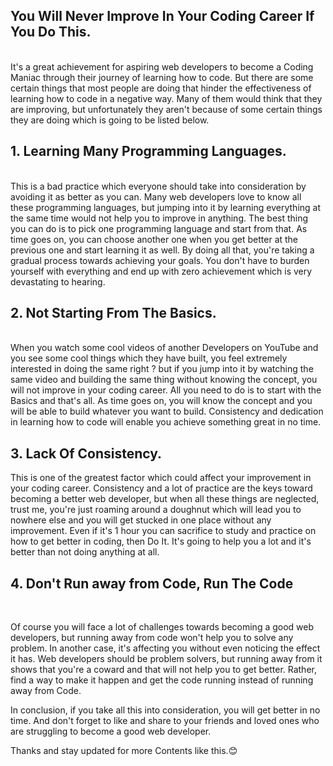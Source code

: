 <h2>You Will Never Improve In Your Coding Career If You Do This.</h2></br>
It's a great achievement for aspiring web developers to become a Coding Maniac through their journey of learning how to code. But there are some certain things that most people are doing that hinder the effectiveness of learning how to code in a negative way. Many of them would think that they are improving, but unfortunately they aren't because of some certain things they are doing which is going to be listed below.</br>

<h2>1. Learning Many Programming Languages.</h2></br>
This is a bad practice which everyone should take into consideration by avoiding it as better as you can. Many web developers love to know all these programming languages, but jumping into it by learning everything at the same time would not help you to improve in anything. The best thing you can do is to pick one programming language and start from that. As time goes on, you can choose another one when you get better at the previous one and start learning it as well. By doing all that, you're taking a gradual process towards achieving your goals. You don't have to burden yourself with everything and end up with zero achievement which is very devastating to hearing.</br>

<h2>2. Not Starting From The Basics.</h2></br>
When you watch some cool videos of another Developers on YouTube and you see some cool things which they have built, you feel extremely interested in doing the same right ? but if you jump into it by watching the same video and building the same thing without knowing the concept, you will not improve in your coding career. All you need to do is to start with the Basics and that's all. As time goes on, you will know the concept and you will be able to build whatever you want to build. Consistency and dedication in learning how to code will enable you achieve something great in no time.</br>

<h2>3. Lack Of Consistency.</h2>

This is one of the greatest factor which could affect your improvement in your coding career. Consistency and a lot of practice are the keys toward becoming a better web developer, but when all these things are neglected, trust me, you're just roaming around a doughnut which will lead you to nowhere else and you will get stucked in one place without any improvement. Even if it's 1 hour you can sacrifice to study and practice on how to get better in coding, then Do It. It's going to help you a lot and it's better than not doing anything at all.</br>

<h2>4. Don't Run away from Code, Run The Code</h2></br>

Of course you will face a lot of challenges towards becoming a good web developers, but running away from code won't help you to solve any problem. In another case, it's affecting you without even noticing the effect it has. Web developers should be problem solvers, but running away from it shows that you're a coward and that will not help you to get better. Rather, find a way to make it happen and get the code running instead of running away from Code.</br>

In conclusion, if you take all this into consideration, you will get better in no time. And don't forget to like and share to your friends and loved ones who are struggling to become a good web developer.</br>

Thanks and stay updated for more Contents like this.😊
